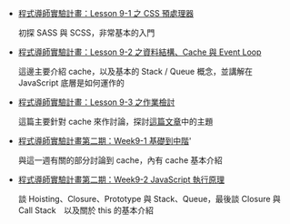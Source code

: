 - [程式導師實驗計畫：Lesson 9-1 之 CSS 預處理器](./T1-9-1.md)

    初探 SASS 與 SCSS，非常基本的入門

- [程式導師實驗計畫：Lesson 9-2 之資料結構、Cache 與 Event Loop](./T1-9-2.md)

    這邊主要介紹 cache，以及基本的 Stack / Queue 概念，並講解在 JavaScript 底層是如何運作的

- [程式導師實驗計畫：Lesson 9-3 之作業檢討](./T1-9-3.md)

    這篇主要針對 cache 來作討論，探討[這篇文章](https://blog.techbridge.cc/2017/06/17/cache-introduction/)中的主題

- [程式導師實驗計畫第二期：Week9-1 基礎到中階](..week14/T2-9-1.md)'

    與這一週有關的部分討論到 cache，內有 cache 基本介紹

- [程式導師實驗計畫第二期：Week9-2 JavaScript 執行原理](./T2-9-2.md)

    談 Hoisting、Closure、Prototype 與 Stack、Queue，最後談 Closure 與 Call Stack　以及關於 this 的基本介紹